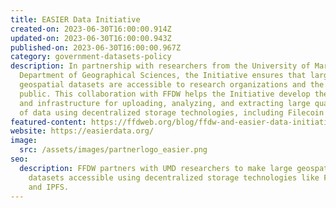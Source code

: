 ```yaml
---
title: EASIER Data Initiative
created-on: 2023-06-30T16:00:00.914Z
updated-on: 2023-06-30T16:00:00.943Z
published-on: 2023-06-30T16:00:00.967Z
category: government-datasets-policy
description: In partnership with researchers from the University of Maryland’s
  Department of Geographical Sciences, the Initiative ensures that large
  geospatial datasets are accessible to research organizations and the general
  public. This collaboration with FFDW helps the Initiative develop the capacity
  and infrastructure for uploading, analyzing, and extracting large quantities
  of data using decentralized storage technologies, including Filecoin and IPFS.
featured-content: https://ffdweb.org/blog/ffdw-and-easier-data-initiative-collaborate-to-upload-spatial-data-to-filecoin-network
website: https://easierdata.org/
image:
  src: /assets/images/partnerlogo_easier.png
seo:
  description: FFDW partners with UMD researchers to make large geospatial
    datasets accessible using decentralized storage technologies like Filecoin
    and IPFS.
---
```

